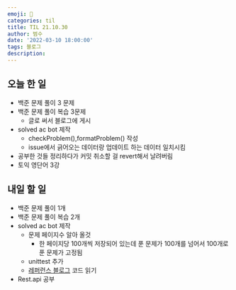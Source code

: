 ```yaml
---
emoji: 🏃
categories: til
title: TIL 21.10.30
author: 범수
date: '2022-03-10 18:00:00'
tags: 블로그
description:
---
```

<!-- 
튜토리얼, 하우 투 가이드, 설명 ,레퍼런스 
https://documentation.divio.com/tutorials/
-->

## 오늘 한 일

* 백준 문제 풀이 3 문제
* 백준 문제 풀이 복습 3문제
  * 글로 써서 블로그에 게시
* solved ac bot 제작
  * checkProblem(),formatProblem() 작성
  * issue에서 긁어오는 데이터랑 업데이트 하는 데이터 일치시킴
* 공부한 것들 정리하다가 커밋 취소할 걸 revert해서 날려버림
* 토익 영단어 3강

## 내일 할 일

* 백준 문제 풀이 1개
* 백준 문제 풀이 복습 2개
* solved ac bot 제작
  * 문제 페이지수 알아 올것
    * 한 페이지당 100개씩 저장되어 있는데 푼 문제가 100개를 넘어서 100개로 푼 문제가 고정됨
  * unittest 추가
  * [레퍼런스 블로그](https://github.com/kth990303/bojUnsolved) 코드 읽기
* Rest.api 공부